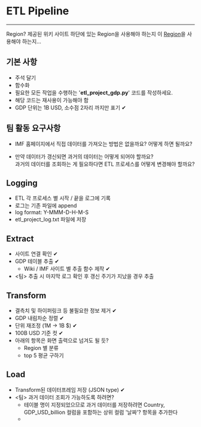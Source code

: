 # ETL Pipeline
-------------------
Region? 제공된 위키 사이트 하단에 있는 Region을 사용해야 하는지
이 [Region](https://en.wikipedia.org/wiki/United_Nations_Regional_Groups)을 사용해야 하는지...

## 기본 사항
- 주석 달기
- 함수화
- 필요한 모든 작업을 수행하는 '**etl_project_gdp.py**' 코드를 작성하세요.
- 해당 코드는 재사용이 가능해야 함 
- GDP 단위는 1B USD, 소수점 2자리 까지만 표기 ✔

## 팀 활동 요구사항
- IMF 홈페이지에서 직접 데이터를 가져오는 방법은 없을까요? 어떻게 하면 될까요?

- 만약 데이터가 갱신되면 과거의 데이터는 어떻게 되어야 할까요? <br>
  과거의 데이터를 조회하는 게 필요하다면 ETL 프로세스를 어떻게 변경해야 할까요?

## Logging
- ETL 각 프로세스 별 시작 / 끝을 로그에 기록
- 로그는 기존 파일에 append
- log format: Y-MMM-D-H-M-S
- etl_project_log.txt 파일에 저장
  

## Extract
- 사이트 연결 확인 ✔
- GDP 테이블 추출 ✔
  - Wiki / IMF 사이트 별 추출 함수 제작 ✔
- <팀> 추출 시 마지막 로그 확인 후 갱신 주기가 지났을 경우 추출 
  

## Transform
- 결측치 및 하이퍼링크 등 불필요한 정보 제거 ✔
- GDP 내림차순 정렬 ✔
- 단위 재조정 (1M -> 1B $) ✔
- 100B USD 기준 컷 ✔
- 아래의 항목은 화면 출력으로 넘겨도 될 듯? 
  - Region 별 분류
  - top 5 평균 구하기 


## Load
- Transform된 데이터프레임 저장 (JSON type) ✔
- <팀> 과거 데이터 조회가 가능하도록 하려면?
  - 테이블 명이 지정되었으므로 과거 데이터를 저장하려면 Country, GDP_USD_billion 컬럼을 포함하는 상위 컬럼 '날짜'? 항목을 추가한다 
  - 